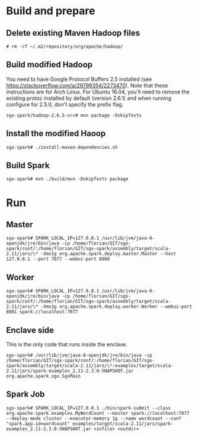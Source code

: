 
# Build and prepare

## Delete existing Maven Hadoop files

`# rm -rf ~/.m2/repository/org/apache/hadoop/`

## Build modified Hadoop

You need to have Google Protocol Buffers 2.5 installed (see https://stackoverflow.com/a/29799354/2273470).
Note that these instructions are for Arch Linux. For Ubuntu 16.04, you'll need to remove the existing
protoc installed by default (version 2.6.1) and when running configure for 2.5.0, don't
specify the prefix flag.

`sgx-spark/hadoop-2.6.5-src# mvn package -DskipTests`

## Install the modified Haoop

`sgx-spark# ./install-maven-dependencies.sh`

## Build Spark

`sgx-spark# mvn ./build/mvn -DskipTests package`


# Run 

## Master

`sgx-spark# SPARK_LOCAL_IP=127.0.0.1 /usr/lib/jvm/java-8-openjdk/jre/bin/java -cp /home/florian/GIT/sgx-spark/conf/:/home/florian/GIT/sgx-spark/assembly/target/scala-2.11/jars/\* -Xmx1g org.apache.spark.deploy.master.Master --host 127.0.0.1 --port 7077 --webui-port 8080`

## Worker

`sgx-spark# SPARK_LOCAL_IP=127.0.0.1 /usr/lib/jvm/java-8-openjdk/jre/bin/java -cp /home/florian/GIT/sgx-spark/conf/:/home/florian/GIT/sgx-spark/assembly/target/scala-2.11/jars/\* -Xmx1g org.apache.spark.deploy.worker.Worker --webui-port 8081 spark://localhost:7077`

## Enclave side

This is the only code that runs inside the enclave.

`sgx-spark# /usr/lib/jvm/java-8-openjdk/jre/bin/java -cp /home/florian/GIT/sgx-spark/conf/:/home/florian/GIT/sgx-spark/assembly/target/scala-2.11/jars/\*:examples/target/scala-2.11/jars/spark-examples_2.11-2.3.0-SNAPSHOT.jar org.apache.spark.sgx.SgxMain`

## Spark Job

`sgx-spark# SPARK_LOCAL_IP=127.0.0.1 ./bin/spark-submit --class org.apache.spark.examples.MyWordCount --master spark://localhost:7077 --deploy-mode cluster --executor-memory 1g --name wordcount --conf "spark.app.id=wordcount" examples/target/scala-2.11/jars/spark-examples_2.11-2.3.0-SNAPSHOT.jar <infile> <outdir>`
